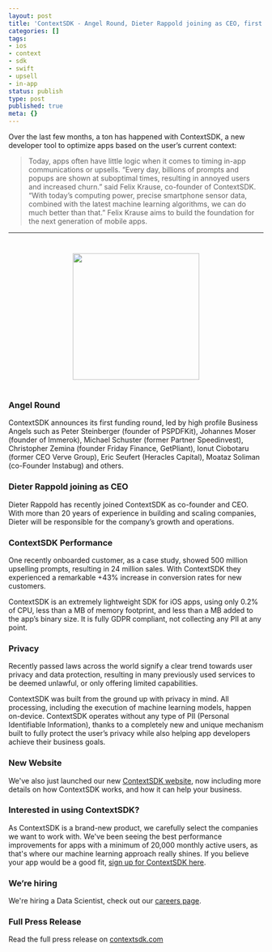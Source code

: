 ```yaml
---
layout: post
title: 'ContextSDK - Angel Round, Dieter Rappold joining as CEO, first large customers'
categories: []
tags:
- ios
- context
- sdk
- swift
- upsell
- in-app
status: publish
type: post
published: true
meta: {}
---
```



Over the last few months, a ton has happened with ContextSDK, a new developer tool to optimize apps based on the user’s current context:

> Today, apps often have little logic when it comes to timing in-app communications or upsells. “Every day, billions of prompts and popups are shown at suboptimal times, resulting in annoyed users and increased churn.” said Felix Krause, co-founder of ContextSDK. “With today’s computing power, precise smartphone sensor data, combined with the latest machine learning algorithms, we can do much better than that.” Felix Krause aims to build the foundation for the next generation of mobile apps.

---

<div style="text-align: center; margin: 40px;">
  <img src="https://krausefx.com/assets/posts/context-sdk/ContextSDKLogoWithText@2x.jpg" style="width: 250px;">
</div>

### Angel Round

ContextSDK announces its first funding round, led by high profile Business Angels such as Peter Steinberger (founder of PSPDFKit), Johannes Moser (founder of Immerok), Michael Schuster (former Partner Speedinvest), Christopher Zemina (founder Friday Finance, GetPliant), Ionut Ciobotaru (former CEO Verve Group), Eric Seufert (Heracles Capital), Moataz Soliman (co-Founder Instabug) and others.

### Dieter Rappold joining as CEO

Dieter Rappold has recently joined ContextSDK as co-founder and CEO. With more than 20 years of experience in building and scaling companies, Dieter will be responsible for the company’s growth and operations.

### ContextSDK Performance

One recently onboarded customer, as a case study, showed 500 million upselling prompts, resulting in 24 million sales. With ContextSDK they experienced a remarkable +43% increase in conversion rates for new customers. 

ContextSDK is an extremely lightweight SDK for iOS apps, using only 0.2% of CPU, less than a MB of memory footprint, and less than a MB added to the app’s binary size. It is fully GDPR compliant, not collecting any PII at any point. 

### Privacy

Recently passed laws across the world signify a clear trend towards user privacy and data protection, resulting in many previously used services to be deemed unlawful, or only offering limited capabilities. 

ContextSDK was built from the ground up with privacy in mind. All processing, including the execution of machine learning models, happen on-device. ContextSDK operates without any type of PII (Personal Identifiable Information), thanks to a completely new and unique mechanism built to fully protect the user’s privacy while also helping app developers achieve their business goals.

### New Website

We've also just launched our new [ContextSDK website](https://contextsdk.com), now including more details on how ContextSDK works, and how it can help your business.

### Interested in using ContextSDK?

As ContextSDK is a brand-new product, we carefully select the companies we want to work with. We've been seeing the best performance improvements for apps with a minimum of 20,000 monthly active users, as that's where our machine learning approach really shines. If you believe your app would be a good fit, [sign up for ContextSDK here](https://contextsdk.com/contact-us?preselect=demo).

### We’re hiring

We're hiring a Data Scientist, check out our [careers page](https://contextsdk.com/careers).

### Full Press Release

Read the full press release on [contextsdk.com](https://contextsdk.com/press)
